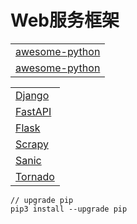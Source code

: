 # Web服务框架
|                                                                       |
|-----------------------------------------------------------------------|
| [awesome-python](https://github.com/vinta/awesome-python)             |
| [awesome-python](https://github.com/donnemartin/system-design-primer) |

|                                                  |
|--------------------------------------------------|
| [Django](https://github.com/django/django)       |
| [FastAPI](https://github.com/tiangolo/fastapi)   |
| [Flask](https://github.com/pallets/flask)        |
| [Scrapy](https://github.com/scrapy/scrapy)       |
| [Sanic](https://github.com/sanic-org/sanic)      |
| [Tornado](https://github.com/tornadoweb/tornado) |

```shell
// upgrade pip
pip3 install --upgrade pip
```
